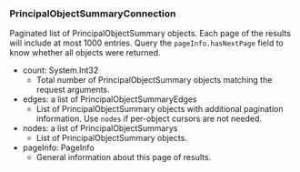 ### PrincipalObjectSummaryConnection
Paginated list of PrincipalObjectSummary objects. Each page of the results will include at most 1000 entries. Query the `pageInfo.hasNextPage` field to know whether all objects were returned.

- count: System.Int32
  - Total number of PrincipalObjectSummary objects matching the request arguments.
- edges: a list of PrincipalObjectSummaryEdges
  - List of PrincipalObjectSummary objects with additional pagination information. Use `nodes` if per-object cursors are not needed.
- nodes: a list of PrincipalObjectSummarys
  - List of PrincipalObjectSummary objects.
- pageInfo: PageInfo
  - General information about this page of results.

